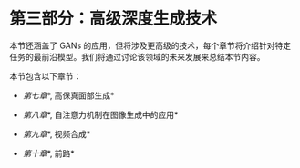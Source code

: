 # 第三部分：高级深度生成技术

本节还涵盖了 GANs 的应用，但将涉及更高级的技术，每个章节将介绍针对特定任务的最前沿模型。我们将通过讨论该领域的未来发展来总结本节内容。

本节包含以下章节：

+   *第七章**, 高保真面部生成*

+   *第八章**, 自注意力机制在图像生成中的应用*

+   *第九章**, 视频合成*

+   *第十章**, 前路*
